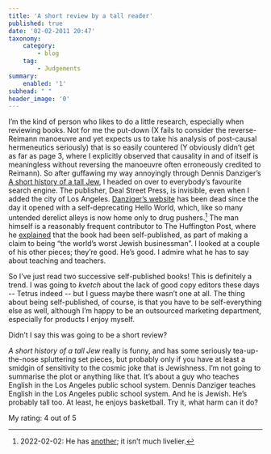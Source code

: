 ```yaml
---
title: 'A short review by a tall reader'
published: true
date: '02-02-2011 20:47'
taxonomy:
    category:
        - blog
    tag:
        - Judgements
summary:
    enabled: '1'
subhead: " "
header_image: '0'
---
```


I’m the kind of person who likes to do a little research, especially when reviewing books. Not for me the put-down (X fails to consider the reverse-Reimann manoeuvre and yet expects us to take his analysis of post-causal hermeneutics seriously) that is so easily countered (Y obviously didn’t get as far as page 3, where I explicitly observed that causality in and of itself is meaningless without reversing the manoeuvre often erroneously credited to Reimann). So after guffawing my way annoyingly through Dennis Danziger’s [A short history of a tall Jew](http://www.amazon.com/Short-History-Tall-Jew/dp/0615318460), I headed on over to everybody’s favourite search engine. The publisher, Deal Street Press, is invisible, even when I added the city of Los Angeles. [Danziger’s website](http://dennisdanziger.com/) has been dead since the day it opened with a self-deprecating Hello World, which, like so many untended derelict alleys is now home only to drug pushers.[^1] The man himself is a reasonably frequent contributor to The Huffington Post, where he [explained](https://www.huffpost.com/entry/a-short-history-of-a-tall_b_466777) that the book had been self-published, as part of making a claim to being “the world’s worst Jewish businessman”. I looked at a couple of his other pieces; they’re good. He’s good. I admire what he has to say about teaching and teachers.

So I’ve just read two successive self-published books! This is definitely a trend. I was going to _kvetch_ about the lack of good copy editors these days -- Tetrus indeed -- but I guess maybe there wasn’t one at all. The thing about being self-published, of course, is that you have to be self-everything else as well, although I’m happy to be an outsourced marketing department, especially for products I enjoy myself.

Didn’t I say this was going to be a short review?

_A short history of a tall Jew_ really is funny, and has some seriously tea-up-the-nose spluttering set pieces, but probably only if you have at least a smidgin of sensitivity to the cosmic joke that is Jewishness. I’m not going to summarise the plot or anything like that. It’s about a guy who teaches English in the Los Angeles public school system. Dennis Danziger teaches English in the Los Angeles public school system. And he is Jewish. He’s probably tall too. At least, he enjoys basketball. Try it, what harm can it do?

My rating: 4 out of 5

[^1]: 2022-02-02: He has [another](https://jdjmfaye.wixsite.com/website); it isn’t much livelier.
